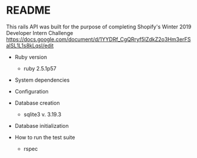 # README

This rails API was built for the purpose of completing Shopify's Winter 2019 Developer Intern Challenge https://docs.google.com/document/d/1YYDRf_CgQRryf5lZdkZ2o3Hm3erFSaISL1L1s8kLqsI/edit

* Ruby version
  * ruby 2.5.1p57

* System dependencies

* Configuration

* Database creation
  * sqlite3 v. 3.19.3

* Database initialization

* How to run the test suite
  * rspec
